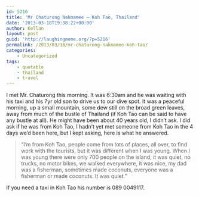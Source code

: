```yaml
---
id: 5216
title: 'Mr Chaturong Nakmamee – Koh Tao, Thailand'
date: '2013-03-18T19:38:22+00:00'
author: Kellan
layout: post
guid: 'http://laughingmeme.org/?p=5216'
permalink: /2013/03/18/mr-chaturong-nakmamee-koh-tao/
categories:
    - Uncategorized
tags:
    - quotable
    - thailand
    - travel
---
```


I met Mr. Chaturong this morning. It was 6:30am and he was waiting with his taxi and his 7yr old son to drive us to our dive spot. It was a peaceful morning, up a small mountain, some dew still on the broad green leaves, away from much of the bustle of Thailand (if Koh Tao can be said to have any bustle at all). He might have been about 40 years old, I didn’t ask. I did ask if he was from Koh Tao, I hadn’t yet met someone from Koh Tao in the 4 days we’d been here, but I kept asking, here is what he answered.

> “I’m from Koh Tao, people come from lots of places, all over, to find work with the tourists, but it was different when I was young. When I was young there were only 700 people on the island, it was quiet, no trucks, no motor bikes, we walked everywhere, it was nice, my dad was a fisherman, sometimes made coconuts, everyone was a fisherman or made coconuts. It was quiet.”

If you need a taxi in Koh Tao his number is 089 0049117.